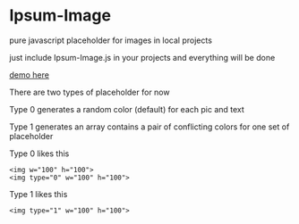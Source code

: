 Ipsum-Image
===========

pure javascript placeholder for images in local projects

just include Ipsum-Image.js in your projects and everything will be done

[demo here](http://lenville.github.io/Ipsum-Image)

There are two types of placeholder for now

Type 0 generates a random color (default) for each pic and text

Type 1 generates an array contains a pair of conflicting colors for one set of placeholder

Type 0 likes this

    <img w="100" h="100">
	<img type="0" w="100" h="100">
Type 1 likes this

    <img type="1" w="100" h="100">
